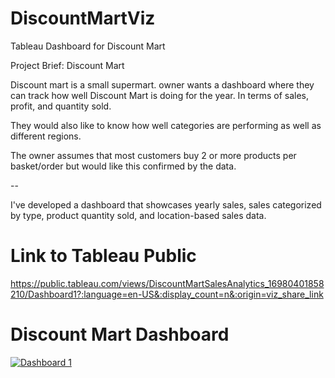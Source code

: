 # DiscountMartViz
Tableau Dashboard for Discount Mart

Project Brief: Discount Mart

Discount mart is a small supermart. owner wants a dashboard where they can track how well Discount Mart is doing for the year. In terms of sales, profit, and quantity sold. 

They would also like to know how well categories are performing as well as different regions. 

The owner assumes that most customers buy 2 or more products per basket/order but would like this confirmed by the data.

--

I've developed a dashboard that showcases yearly sales, sales categorized by type, product quantity sold, and location-based sales data.

# Link to Tableau Public
https://public.tableau.com/views/DiscountMartSalesAnalytics_16980401858210/Dashboard1?:language=en-US&:display_count=n&:origin=viz_share_link

# Discount Mart Dashboard
<div class='tableauPlaceholder' id='viz1698120797326' style='position: relative'><noscript><a href='#'><img alt='Dashboard 1 ' src='https:&#47;&#47;public.tableau.com&#47;static&#47;images&#47;Di&#47;DiscountMartSalesAnalytics_16980401858210&#47;Dashboard1&#47;1_rss.png' style='border: none' /></a></noscript><object class='tableauViz'  style='display:none;'><param name='host_url' value='https%3A%2F%2Fpublic.tableau.com%2F' /> <param name='embed_code_version' value='3' /> <param name='site_root' value='' /><param name='name' value='DiscountMartSalesAnalytics_16980401858210&#47;Dashboard1' /><param name='tabs' value='no' /><param name='toolbar' value='yes' /><param name='static_image' value='https:&#47;&#47;public.tableau.com&#47;static&#47;images&#47;Di&#47;DiscountMartSalesAnalytics_16980401858210&#47;Dashboard1&#47;1.png' /> <param name='animate_transition' value='yes' /><param name='display_static_image' value='yes' /><param name='display_spinner' value='yes' /><param name='display_overlay' value='yes' /><param name='display_count' value='yes' /><param name='language' value='en-US' /></object></div>               
